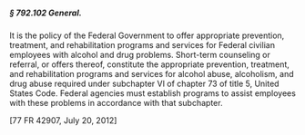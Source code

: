 ##### § 792.102 General. #####

It is the policy of the Federal Government to offer appropriate prevention, treatment, and rehabilitation programs and services for Federal civilian employees with alcohol and drug problems. Short-term counseling or referral, or offers thereof, constitute the appropriate prevention, treatment, and rehabilitation programs and services for alcohol abuse, alcoholism, and drug abuse required under subchapter VI of chapter 73 of title 5, United States Code. Federal agencies must establish programs to assist employees with these problems in accordance with that subchapter.

[77 FR 42907, July 20, 2012]